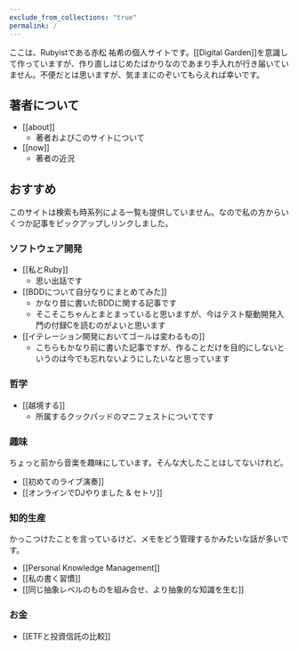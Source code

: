 ```yaml
---
exclude_from_collections: "true"
permalink: /
---
```

ここは、Rubyistである赤松 祐希の個人サイトです。[[Digital Garden]]を意識して作っていますが、作り直しはじめたばかりなのであまり手入れが行き届いていません。不便だとは思いますが、気ままにのぞいてもらえれば幸いです。

## 著者について

- [[about]]
	- 著者およびこのサイトについて
- [[now]]
	- 著者の近況

## おすすめ

このサイトは検索も時系列による一覧も提供していません。なので私の方からいくつか記事をピックアップしリンクしました。

### ソフトウェア開発

- [[私とRuby]]
	- 思い出話です
- [[BDDについて自分なりにまとめてみた]]
	- かなり昔に書いたBDDに関する記事です
	- そこそこちゃんとまとまっていると思いますが、今はテスト駆動開発入門の付録Cを読むのがよいと思います
- [[イテレーション開発においてゴールは変わるもの]]
	- こちらもかなり前に書いた記事ですが、作ることだけを目的にしないというのは今でも忘れないようにしたいなと思っています
### 哲学

- [[越境する]]
	- 所属するクックパッドのマニフェストについてです

### 趣味

ちょっと前から音楽を趣味にしています。そんな大したことはしてないけれど。

- [[初めてのライブ演奏]]
- [[オンラインでDJやりました & セトリ]]

### 知的生産

かっこつけたことを言っているけど、メモをどう管理するかみたいな話が多いです。

- [[Personal Knowledge Management]]
- [[私の書く習慣]]
- [[同じ抽象レベルのものを組み合せ、より抽象的な知識を生む]]

### お金

- [[ETFと投資信託の比較]]

